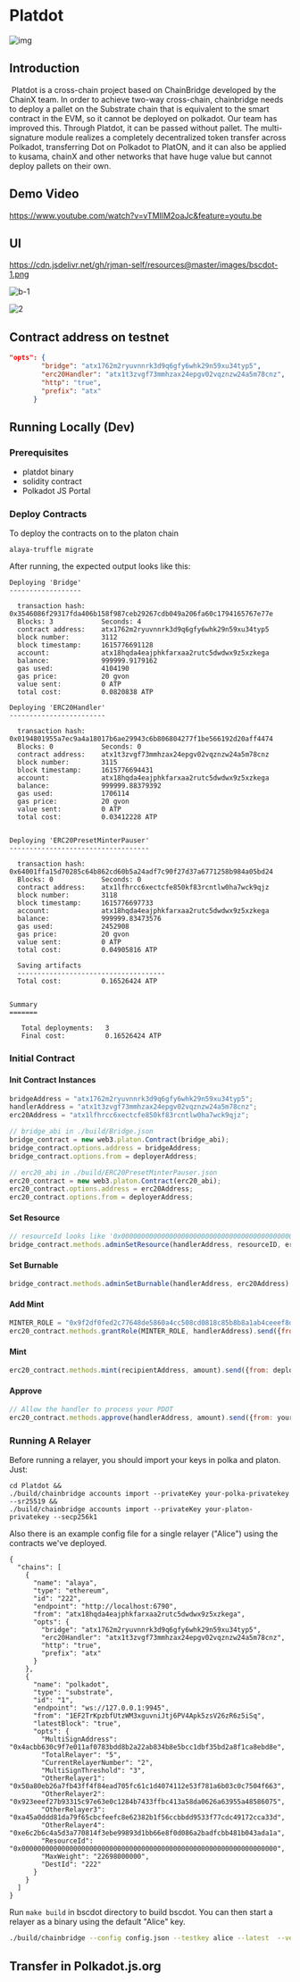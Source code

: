 # Platdot
![img](https://github.com/RJman-self/Platdot/blob/master/Platdot.svg)

## Introduction

​	Platdot is a cross-chain project based on ChainBridge developed by the ChainX team. In order to achieve two-way cross-chain, chainbridge needs to deploy a pallet on the Substrate chain that is equivalent to the smart contract in the EVM, so it cannot be deployed on polkadot. Our team has improved this. Through Platdot, it can be passed without pallet. The multi-signature module realizes a completely decentralized token transfer across Polkadot, transferring Dot on Polkadot to PlatON, and it can also be applied to kusama, chainX and other networks that have huge value but cannot deploy pallets on their own.

## Demo Video

https://www.youtube.com/watch?v=vTMIlM2oaJc&feature=youtu.be

## UI

https://cdn.jsdelivr.net/gh/rjman-self/resources@master/images/bscdot-1.png

![b-1](https://cdn.jsdelivr.net/gh/rjman-self/resources@master/images/bscdot-1.png)

![2](https://cdn.jsdelivr.net/gh/rjman-self/resources@master/images/bscdot-2.png)

## Contract address on testnet

```json
"opts": {
        "bridge": "atx1762m2ryuvnnrk3d9q6gfy6whk29n59xu34typ5",
        "erc20Handler": "atx1t3zvgf73mmhzax24epgv02vqznzw24a5m78cnz",
        "http": "true",
        "prefix": "atx"
      }
```

## Running Locally (Dev)

### Prerequisites

- platdot binary
- solidity contract
- Polkadot JS Portal


### Deploy Contracts

To deploy the contracts on to the platon chain

```
alaya-truffle migrate
```

After running, the expected output looks like this:

```
Deploying 'Bridge'
------------------

  transaction hash:    0x3546086f29317fda406b158f987ceb29267cdb049a206fa60c1794165767e77e
  Blocks: 3            Seconds: 4
  contract address:    atx1762m2ryuvnnrk3d9q6gfy6whk29n59xu34typ5
  block number:        3112
  block timestamp:     1615776691128
  account:             atx18hqda4eajphkfarxaa2rutc5dwdwx9z5xzkega
  balance:             999999.9179162
  gas used:            4104190
  gas price:           20 gvon
  value sent:          0 ATP
  total cost:          0.0820838 ATP

Deploying 'ERC20Handler'
------------------------

  transaction hash:    0x0194801955a7ec9a4a18017b6ae29943c6b806804277f1be566192d20aff4474
  Blocks: 0            Seconds: 0
  contract address:    atx1t3zvgf73mmhzax24epgv02vqznzw24a5m78cnz
  block number:        3115
  block timestamp:     1615776694431
  account:             atx18hqda4eajphkfarxaa2rutc5dwdwx9z5xzkega
  balance:             999999.88379392
  gas used:            1706114
  gas price:           20 gvon
  value sent:          0 ATP
  total cost:          0.03412228 ATP


Deploying 'ERC20PresetMinterPauser'
-----------------------------------

  transaction hash:    0x64001ffa15d70285c64b862cd60b5a24adf7c90f27d37a6771258b984a05bd24
  Blocks: 0            Seconds: 0
  contract address:    atx1lfhrcc6xectcfe850kf83rcntlw0ha7wck9qjz
  block number:        3118
  block timestamp:     1615776697733
  account:             atx18hqda4eajphkfarxaa2rutc5dwdwx9z5xzkega
  balance:             999999.83473576
  gas used:            2452908
  gas price:           20 gvon
  value sent:          0 ATP
  total cost:          0.04905816 ATP

  Saving artifacts
  -------------------------------------
  Total cost:          0.16526424 ATP


Summary
=======

   Total deployments:   3
   Final cost:          0.16526424 ATP
```

### Initial Contract

#### Init Contract Instances
```js
bridgeAddress = "atx1762m2ryuvnnrk3d9q6gfy6whk29n59xu34typ5";
handlerAddress = "atx1t3zvgf73mmhzax24epgv02vqznzw24a5m78cnz";
erc20Address = "atx1lfhrcc6xectcfe850kf83rcntlw0ha7wck9qjz";

// bridge_abi in ./build/Bridge.json
bridge_contract = new web3.platon.Contract(bridge_abi);
bridge_contract.options.address = bridgeAddress;
bridge_contract.options.from = deployerAddress;

// erc20_abi in ./build/ERC20PresetMinterPauser.json
erc20_contract = new web3.platon.Contract(erc20_abi);
erc20_contract.options.address = erc20Address;
erc20_contract.options.from = deployerAddress;
```

#### Set Resource
```js
// resourceId looks like '0x0000000000000000000000000000000000000000000000000000000000000000',just same length
bridge_contract.methods.adminSetResource(handlerAddress, resourceID, erc20Address).send({from: deployerAddress})
```

#### Set Burnable
```js
bridge_contract.methods.adminSetBurnable(handlerAddress, erc20Address).send({from: deployerAddress})
```

#### Add Mint
```js
MINTER_ROLE = "0x9f2df0fed2c77648de5860a4cc508cd0818c85b8b8a1ab4ceeef8d981c8956a6"
erc20_contract.methods.grantRole(MINTER_ROLE, handlerAddress).send({from: deployerAddress})
```

#### Mint
```js
erc20_contract.methods.mint(recipientAddress, amount).send({from: deployerAddress})
```

#### Approve
```js
// Allow the handler to process your PDOT
erc20_contract.methods.approve(handlerAddress, amount).send({from: yourAddress})
```


### Running A Relayer

Before running a relayer, you should import your keys in polka and platon. Just:
```bigquery
cd Platdot &&
./build/chainbridge accounts import --privateKey your-polka-privatekey --sr25519 &&
./build/chainbridge accounts import --privateKey your-platon-privatekey --secp256k1
```


Also there is an example config file for a single relayer ("Alice") using the contracts we've deployed.

```
{
  "chains": [
    {
      "name": "alaya",
      "type": "ethereum",
      "id": "222",
      "endpoint": "http://localhost:6790",
      "from": "atx18hqda4eajphkfarxaa2rutc5dwdwx9z5xzkega",
      "opts": {
        "bridge": "atx1762m2ryuvnnrk3d9q6gfy6whk29n59xu34typ5",
        "erc20Handler": "atx1t3zvgf73mmhzax24epgv02vqznzw24a5m78cnz",
        "http": "true",
        "prefix": "atx"
      }
    },
    {
      "name": "polkadot",
      "type": "substrate",
      "id": "1",
      "endpoint": "ws://127.0.0.1:9945",
      "from": "1EF2TrKpzbfUtzWM3xguvniJtj6PV4Apk5zsV26zR6z5iSq",
      "latestBlock": "true",
      "opts": {
        "MultiSignAddress": "0x4acbb630c9f7e011af0783bdd8b2a22ab834b8e5bcc1dbf35bd2a8f1ca8ebd8e",
        "TotalRelayer": "5",
        "CurrentRelayerNumber": "2",
        "MultiSignThreshold": "3",
        "OtherRelayer1": "0x50a80eb26a7fb43ff4f84ead705fc61c1d4074112e53f781a6b03c0c7504f663",
        "OtherRelayer2": "0x923eeef27b93315c97e63e0c1284b7433ffbc413a58da0626a63955a48586075",
        "OtherRelayer3": "0xa45a0ddd81da79f65cbcfeefc8e62382b1f56ccbbdd9533f77cdc49172cca33d",
        "OtherRelayer4": "0xe6c2b6c4a5d3a770814f3ebe99893d1bb66e8f0d086a2badfcbb481b043ada1a",
        "ResourceId": "0x0000000000000000000000000000000000000000000000000000000000000000",
        "MaxWeight": "22698000000",
        "DestId": "222"
      }
    }
  ]
}
```

Run `make build` in bscdot directory to build bscdot. You can then start a relayer as a binary using the default "Alice" key.

```bash
./build/chainbridge --config config.json --testkey alice --latest  --verbosity trace
```

## Transfer in Polkadot.js.org

